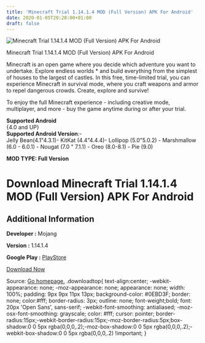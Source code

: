 ```yaml
---
title: 'Minecraft Trial 1.14.1.4 MOD (Full Version) APK For Android'
date: 2020-01-05T20:28:00+01:00
draft: false
---
```


![Minecraft Trial 1.14.1.4 MOD (Full Version) APK For Android](https://i1.wp.com/apkhome.net/wp-content/uploads/2020/01/Minecraft-Trial-1.14.1.4-MOD-Full-Version.png "Minecraft Trial 1.14.1.4 MOD (Full Version) APK For Android")

  

Minecraft Trial 1.14.1.4 MOD (Full Version) APK For Android

Minecraft is an open game where you decide which adventure you want to undertake. Explore endless worlds \* and build everything from the simplest of houses to the largest of castles. In this free, time-limited trial, you can experience Minecraft in survival mode, where you craft weapons and armor to repel dangerous crowds. Create, explore and survive!

To enjoy the full Minecraft experience - including creative mode, multiplayer, and more - buy the game anytime during or after your trial.

**Supported Android**  
{4.0 and UP}  
**Supported Android Version**:-  
Jelly Bean(4.1"4.3.1)- KitKat (4.4"4.4.4)- Lollipop (5.0"5.0.2) - Marshmallow (6.0 - 6.0.1) - Nougat (7.0 " 7.1.1) - Oreo (8.0-8.1) - Pie (9.0)

**MOD TYPE: Full Version**

Download Minecraft Trial 1.14.1.4 MOD (Full Version) APK For Android
====================================================================

Additional Information
----------------------

**Developer :** Mojang

**Version :** 1.14.1.4

**Google Play :** [PlayStore](https://play.google.com/store/apps/details?id=com.mojang.minecrafttrialpe)

  

[Download Now](https://store4app.co/post/minecraft-trial-1-14-1-4-mod-full-version-apk-for-android_1578252297)

  
Source: [Go homepage.](https://store4app.co/post/minecraft-trial-1-14-1-4-mod-full-version-apk-for-android_1578252297) .downloadtop{ text-align:center; -webkit-appearance: none; -moz-appearance: none; appearance: none; width: 100%; padding: 9px 9px 11px 13px; background-color: #0EBD3F; border: none; color:#fff; border-radius: 3px; outline: none; font-weight;bold; font: 20px 'Open Sans', sans-serif; -webkit-font-smoothing: antialiased; -moz-osx-font-smoothing: grayscale; color: #fff; cursor: pointer; border-radius:15px;-webkit-border-radius:15px;-moz-border-radius:5px;box-shadow:0 0 5px rgba(0,0,0,.2);-moz-box-shadow:0 0 5px rgba(0,0,0,.2);-webkit-box-shadow:0 0 5px rgba(0,0,0,.2) !important; }